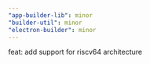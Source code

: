 ```yaml
---
"app-builder-lib": minor
"builder-util": minor
"electron-builder": minor
---
```


feat: add support for riscv64 architecture
